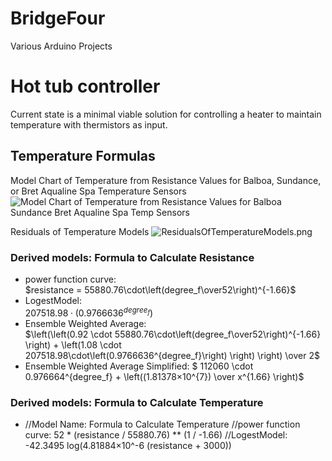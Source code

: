 # BridgeFour
Various Arduino Projects

# Hot tub controller
Current state is a minimal viable solution for controlling a heater to maintain temperature with thermistors as input.

## Temperature Formulas

Model Chart of Temperature from Resistance Values for Balboa, Sundance, or Bret Aqualine Spa Temperature Sensors
![Model Chart of Temperature from Resistance Values for Balboa Sundance Bret Aqualine Spa Temp Sensors](/documentation/resources/ModelChartOfTempfromResistanceValuesforBalboaSundanceBretAqualineSpaTempSensors.png)

Residuals of Temperature Models
![ResidualsOfTemperatureModels.png](/documentation/resources/ResidualsOfTemperatureModels.png)

### Derived models: Formula to Calculate Resistance
- power function curve: <br/>
   $`resistance = 55880.76\cdot\left(degree_f\over52\right)^{-1.66}`$ 
- LogestModel: <br/> $`207518.98\cdot\left(0.9766636^{degree_f}\right)`$
- Ensemble Weighted Average: <br/>
$`\left(\left(0.92 \cdot 55880.76\cdot\left(degree_f\over52\right)^{-1.66} \right) + \left(1.08 \cdot 207518.98\cdot\left(0.9766636^{degree_f}\right) \right) \right) \over 2`$
- Ensemble Weighted Average Simplified: $` 112060 \cdot 0.976664^{degree_f} + \left((1.81378×10^{7}) \over x^{1.66} \right)`$

### Derived models: Formula to Calculate Temperature
- //Model Name: Formula to Calculate Temperature
//power function curve: 52 * (resistance / 55880.76) ** (1 / -1.66)
//LogestModel: -42.3495 log(4.81884×10^-6 (resistance + 3000)) 
